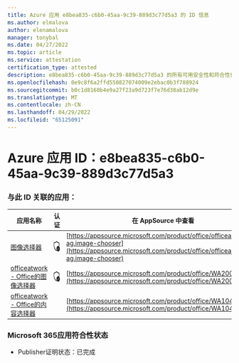 ```yaml
---
title: Azure 应用 e8bea835-c6b0-45aa-9c39-889d3c77d5a3 的 ID 信息
ms.author: elmalova
author: elenamalova
manager: tonybal
ms.date: 04/27/2022
ms.topic: article
ms.service: attestation
certification_type: attested
description: e8bea835-c6b0-45aa-9c39-889d3c77d5a3 的所有可用安全性和符合性信息。
ms.openlocfilehash: 0e9c8f6a2ffd550827074009e2ebac0b3f788924
ms.sourcegitcommit: b0c1d8160b4e9a27f23a9d723f7e76d38ab12d9e
ms.translationtype: MT
ms.contentlocale: zh-CN
ms.lasthandoff: 04/29/2022
ms.locfileid: "65125091"
---
```

# <a name="azure-app-id-e8bea835-c6b0-45aa-9c39-889d3c77d5a3"></a>Azure 应用 ID：e8bea835-c6b0-45aa-9c39-889d3c77d5a3


### <a name="apps-associated-with-this-id"></a>与此 ID 关联的应用：
| **应用名称** | **认证** | **在 AppSource 中查看** |
|--------------|---------------|-----------------------|
| [图像选择器](../forward/officeatwork-ag.image-chooser.md) | <img alt="Certified application badge" src="../media/certified-badge.png" height="25" width="25" /> | [https://appsource.microsoft.com/product/office/officeatwork-ag.image-chooser](https://appsource.microsoft.com/product/office/officeatwork-ag.image-chooser) |
| [officeatwork - Office的图像选择器](../forward/WA200002683.md) | <img alt="Certified application badge" src="../media/certified-badge.png" height="25" width="25" /> | [https://appsource.microsoft.com/product/office/WA200002683](https://appsource.microsoft.com/product/office/WA200002683) |
| [officeatwork - Office的内容选择器](../forward/WA104380602.md) |  | [https://appsource.microsoft.com/product/office/WA104380602](https://appsource.microsoft.com/product/office/WA104380602) |

### <a name="microsoft-365-app-compliance-status"></a>Microsoft 365应用符合性状态
- Publisher证明状态：已完成

